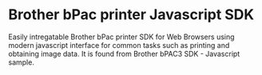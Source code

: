 # Brother bPac printer Javascript SDK

Easily intregatable Brother bPac printer SDK for Web Browsers using modern javascript interface for common tasks such as printing and obtaining image data. It is found from Brother bPAC3 SDK - Javascript sample. 
